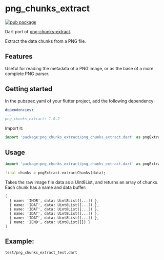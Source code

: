 # png_chunks_extract

[![pub package](https://img.shields.io/pub/v/png_chunks_extract.svg)](https://pub.dev/packages/png_chunks_extract)

Dart port of [png-chunks-extract](https://github.com/hughsk/png-chunks-extract).

Extract the data chunks from a PNG file.

## Features

Useful for reading the metadata of a PNG image, or as the base of a more complete PNG parser.

## Getting started

In the pubspec.yaml of your flutter project, add the following dependency:

```yaml
dependencies:
...
png_chunks_extract: 1.0.2
```

Import it:

```dart
import 'package:png_chunks_extract/png_chunks_extract.dart' as pngExtract;
```

## Usage

```dart
import 'package:png_chunks_extract/png_chunks_extract.dart' as pngExtract;

final chunks = pngExtract.extractChunks(data);
```

Takes the raw image file data as a Uint8List, and returns an array of chunks.
Each chunk has a name and data buffer:
```
[
  { name: 'IHDR', data: Uint8List([...]) },
  { name: 'IDAT', data: Uint8List([...]) },
  { name: 'IDAT', data: Uint8List([...]) },
  { name: 'IDAT', data: Uint8List([...]) },
  { name: 'IDAT', data: Uint8List([...]) },
  { name: 'IEND', data: Uint8List([]) }
]
```

## Example: 

`test/png_chunks_extract_test.dart`